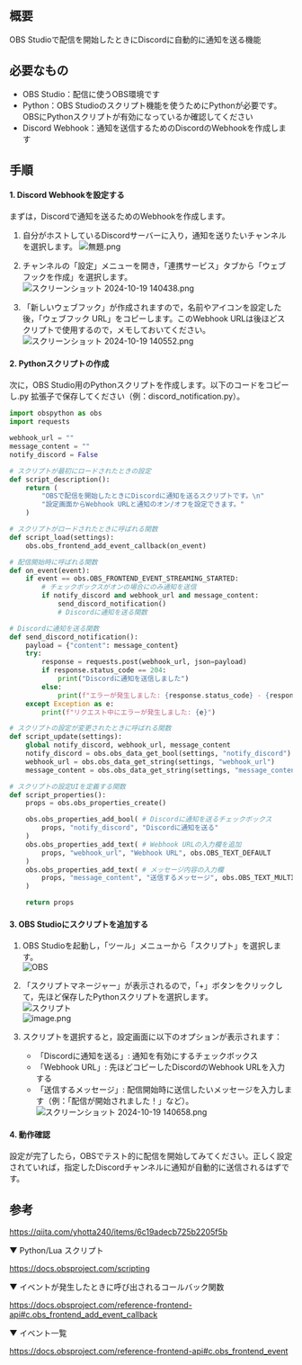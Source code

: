 ## 概要
OBS Studioで配信を開始したときにDiscordに自動的に通知を送る機能

## 必要なもの
- OBS Studio：配信に使うOBS環境です
- Python：OBS Studioのスクリプト機能を使うためにPythonが必要です。OBSにPythonスクリプトが有効になっているか確認してください
- Discord Webhook：通知を送信するためのDiscordのWebhookを作成します

## 手順
#### 1. Discord Webhookを設定する
まずは，Discordで通知を送るためのWebhookを作成します。

1. 自分がホストしているDiscordサーバーに入り，通知を送りたいチャンネルを選択します。
![無題.png](https://qiita-image-store.s3.ap-northeast-1.amazonaws.com/0/3680988/6c59c2e8-f5b4-2c74-4d0a-d5d42f9faa96.png)

1. チャンネルの「設定」メニューを開き，「連携サービス」タブから「ウェブフックを作成」を選択します。
![スクリーンショット 2024-10-19 140438.png](https://qiita-image-store.s3.ap-northeast-1.amazonaws.com/0/3680988/0c69da1e-b37f-3924-5b47-0b19823c780e.png)

1. 「新しいウェブフック」が作成されますので，名前やアイコンを設定した後，「ウェブフック URL」をコピーします。このWebhook URLは後ほどスクリプトで使用するので，メモしておいてください。
![スクリーンショット 2024-10-19 140552.png](https://qiita-image-store.s3.ap-northeast-1.amazonaws.com/0/3680988/10999174-ecb5-1121-c5ab-39c2438864a9.png)


#### 2. Pythonスクリプトの作成
次に，OBS Studio用のPythonスクリプトを作成します。以下のコードをコピーし.py 拡張子で保存してください（例：discord_notification.py）。

```py:discord_notification.py
import obspython as obs
import requests

webhook_url = ""
message_content = ""
notify_discord = False

# スクリプトが最初にロードされたときの設定
def script_description():
    return (
        "OBSで配信を開始したときにDiscordに通知を送るスクリプトです。\n"
        "設定画面からWebhook URLと通知のオン/オフを設定できます。"
    )

# スクリプトがロードされたときに呼ばれる関数
def script_load(settings):
    obs.obs_frontend_add_event_callback(on_event)

# 配信開始時に呼ばれる関数
def on_event(event):
    if event == obs.OBS_FRONTEND_EVENT_STREAMING_STARTED:
        # チェックボックスがオンの場合にのみ通知を送信
        if notify_discord and webhook_url and message_content:
            send_discord_notification()
            # Discordに通知を送る関数

# Discordに通知を送る関数
def send_discord_notification():
    payload = {"content": message_content}
    try:
        response = requests.post(webhook_url, json=payload)
        if response.status_code == 204:
            print("Discordに通知を送信しました")
        else:
            print(f"エラーが発生しました: {response.status_code} - {response.text}")
    except Exception as e:
        print(f"リクエスト中にエラーが発生しました: {e}")

# スクリプトの設定が変更されたときに呼ばれる関数
def script_update(settings):
    global notify_discord, webhook_url, message_content
    notify_discord = obs.obs_data_get_bool(settings, "notify_discord")
    webhook_url = obs.obs_data_get_string(settings, "webhook_url")
    message_content = obs.obs_data_get_string(settings, "message_content")

# スクリプトの設定UIを定義する関数
def script_properties():
    props = obs.obs_properties_create()

    obs.obs_properties_add_bool( # Discordに通知を送るチェックボックス
        props, "notify_discord", "Discordに通知を送る"
    )
    obs.obs_properties_add_text( # Webhook URLの入力欄を追加
        props, "webhook_url", "Webhook URL", obs.OBS_TEXT_DEFAULT
    )
    obs.obs_properties_add_text( # メッセージ内容の入力欄
        props, "message_content", "送信するメッセージ", obs.OBS_TEXT_MULTILINE
    )

    return props

```


#### 3. OBS Studioにスクリプトを追加する

1. OBS Studioを起動し，「ツール」メニューから「スクリプト」を選択します。<br>
![OBS](https://qiita-user-contents.imgix.net/https%3A%2F%2Fqiita-image-store.s3.ap-northeast-1.amazonaws.com%2F0%2F3680988%2F06826eea-4b9f-9aaf-ac93-5b9373000b2e.png?ixlib=rb-4.0.0&auto=format&gif-q=60&q=75&s=acd880d19e898737210c91714b406d6e)

2. 「スクリプトマネージャー」が表示されるので，「+」ボタンをクリックして，先ほど保存したPythonスクリプトを選択します。<br>
![スクリプト](https://qiita-user-contents.imgix.net/https%3A%2F%2Fqiita-image-store.s3.ap-northeast-1.amazonaws.com%2F0%2F3680988%2F2b2cbfc2-590c-3acb-85ad-765c0fd8c04a.png?ixlib=rb-4.0.0&auto=format&gif-q=60&q=75&w=1400&fit=max&s=421bd6482d8a46851a325c872cd1137f)<br>
![image.png](https://qiita-image-store.s3.ap-northeast-1.amazonaws.com/0/3680988/fd223e79-4316-be1d-8e78-089daf6ea88d.png)<br>

3. スクリプトを選択すると，設定画面に以下のオプションが表示されます：
    - 「Discordに通知を送る」: 通知を有効にするチェックボックス
    - 「Webhook URL」: 先ほどコピーしたDiscordのWebhook URLを入力する
    - 「送信するメッセージ」: 配信開始時に送信したいメッセージを入力します（例：「配信が開始されました！」など）。<br>
![スクリーンショット 2024-10-19 140658.png](https://qiita-image-store.s3.ap-northeast-1.amazonaws.com/0/3680988/7af7a0ab-ac79-b5a8-da23-7a0fe7a2b6fa.png)


#### 4. 動作確認
設定が完了したら，OBSでテスト的に配信を開始してみてください。正しく設定されていれば，指定したDiscordチャンネルに通知が自動的に送信されるはずです。

## 参考

https://qiita.com/yhotta240/items/6c19adecb725b2205f5b

▼ Python/Lua スクリプト

https://docs.obsproject.com/scripting

▼ イベントが発生したときに呼び出されるコールバック関数

https://docs.obsproject.com/reference-frontend-api#c.obs_frontend_add_event_callback

▼ イベント一覧

https://docs.obsproject.com/reference-frontend-api#c.obs_frontend_event
